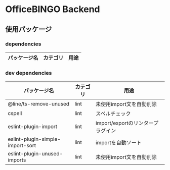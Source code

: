# OfficeBINGO Backend

## 使用パッケージ

### dependencies

| パッケージ名 | カテゴリ | 用途 |
| ------------ | -------- | ---- |

### dev dependencies

| パッケージ名                     | カテゴリ | 用途                              |
| -------------------------------- | -------- | --------------------------------- |
| @line/ts-remove-unused           | lint     | 未使用import文を自動削除          |
| cspell                           | lint     | スペルチェック                    |
| eslint-plugin-import             | lint     | import/exportのリンタープラグイン |
| eslint-plugin-simple-import-sort | lint     | importを自動ソート                |
| eslint-plugin-unused-imports     | lint     | 未使用import文を自動削除          |
